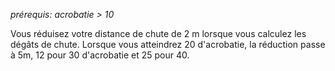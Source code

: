 *prérequis: acrobatie > 10*

Vous réduisez votre distance de chute de 2 m lorsque vous calculez les dégâts de chute.
Lorsque vous atteindrez 20 d'acrobatie, la réduction passe à 5m, 12 pour 30 d'acrobatie et 25 pour 40.